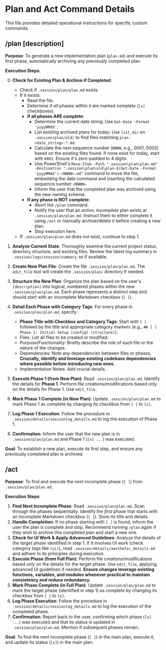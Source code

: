# Plan and Act Command Details

This file provides detailed operational instructions for specific custom commands.

## /plan [description]

**Purpose**: To generate a new implementation plan (`plan.md`) and execute its first phase, automatically archiving any previously completed plan.

**Execution Steps**:

0.  **Check for Existing Plan & Archive if Completed**: 
    *   Check if `.session/plan/plan.md` exists.
    *   If it exists:
        *   Read the file.
        *   Determine if *all* phases within it are marked complete (`[x]` checkboxes).
        *   **If all phases ARE complete**: 
            *   Determine the current date string: Use `Get-Date -Format 'yyyyMMdd'`.
            *   List existing archived plans for today: Use `list_dir` on `.session/plan/old/` to find files matching `plan-<date_string>-*.md`.
            *   Calculate the next sequence number (`NNNN`, e.g., 0001, 0002) based on the existing files found. If none exist for today, start with `0001`. Ensure it's zero-padded to 4 digits.
            *   Use PowerShell's `Move-Item -Path ".session\plan\plan.md" -Destination ".session\plan\old\plan-$(Get-Date -Format 'yyyyMMdd')-<NNNN>.md"` command to move the file, embedding the date command and inserting the calculated sequence number `<NNNN>`.
            *   Inform the user that the completed plan was archived using the new naming scheme.
        *   **If any phase is NOT complete**: 
            *   Abort the `/plan` command.
            *   Notify the user that an *active, incomplete* plan exists at `.session/plan/plan.md`. Instruct them to either complete it using `/act` or manually archive/delete it before creating a new plan.
            *   Stop execution here.
    *   If `.session/plan/plan.md` does not exist, continue to step 1.

1.  **Analyze Current State**: Thoroughly examine the current project status, directory structure, and existing files. Review the latest log summary in `.session/logs/session/summary.md` if available.
2.  **Create New Plan File**: Create the file `.session/plan/plan.md`. The `edit_file` tool will create the `.session/plan/` directory if needed.
3.  **Structure the New Plan**: Organize the plan based on the user's `[description]` into logical, numbered phases within the new `.session/plan/plan.md`. Each phase represents a distinct step and should start with an incomplete Markdown checkbox (`[ ]`).
4.  **Detail Each Phase with Category Tags**: For every phase in `.session/plan/plan.md`, specify:
    *   **Phase Title with Checkbox and Category Tags**: Start with `[ ]` followed by the title and appropriate category markers (e.g., `## [ ] Phase 1: Initial Setup (config) (structure)`).
    *   Files: List all files to be created or modified.
    *   Purpose/Functionality: Briefly describe the role of each file or the nature of the changes.
    *   Dependencies: Note any dependencies between files or phases. **Crucially, identify and leverage existing codebase dependencies where possible before introducing new ones.**
    *   Implementation Notes: Add crucial details.
5.  **Execute Phase 1 (from New Plan)**: Read `.session/plan/plan.md`. Identify the details for **Phase 1**. Perform file creations/modifications based *only* on the details for Phase 1. Use `edit_file`.
6.  **Mark Phase 1 Complete (in New Plan)**: Update `.session/plan/plan.md` to mark Phase 1 as complete by changing its checkbox from `[ ]` to `[x]`.
7.  **Log Phase 1 Execution**: Follow the procedure in `.session/details/sessionlog_details.md` to log the execution of Phase 1.
8.  **Confirmation**: Inform the user that the new plan is in `.session/plan/plan.md` and Phase 1 (`[x] ...`) was executed.

**Goal**: To establish a new plan, execute its first step, and ensure any previously completed plan is archived.

## /act

**Purpose**: To find and execute the *next* incomplete phase (`[ ]`) from `.session/plan/plan.md`.

**Execution Steps**:

1.  **Find Next Incomplete Phase**: Read `.session/plan/plan.md`. Scan through the phases sequentially. Identify the *first* phase that starts with an incomplete Markdown checkbox (`[ ]`). Store its title and details.
2.  **Handle Completion**: If no phase starting with `[ ]` is found, inform the user the plan is complete and stop. Recommend running `/plan` again if they wish to archive this completed plan and start a new one.
3.  **Check for UI Work & Apply Advanced Guidelines**: Analyze the details of the *target phase* identified in step 1. If it involves UI work (check category tags like `(ui)`), read `.session/details/aesthetic_details.md` and adhere to its principles during execution.
4.  **Execute Phase (from Full Plan)**: Perform file creations/modifications based *only* on the details for the target phase. Use `edit_file`, applying advanced UI guidelines if needed. **Ensure changes leverage existing functions, variables, and modules whenever practical to maintain consistency and reduce redundancy.**
5.  **Mark Phase Complete (in Full Plan)**: Update `.session/plan/plan.md` to mark the target phase (identified in step 1) as complete by changing its checkbox from `[ ]` to `[x]`.
6.  **Log Phase Execution**: Follow the procedure in `.session/details/sessionlog_details.md` to log the execution of the completed phase.
7.  **Confirmation**: Report back to the user, confirming which phase (`[x] ...`) was executed and that its status is updated in `.session/plan/plan.md`. Mention if subsequent phases remain.

**Goal**: To find the next incomplete phase (`[ ]`) in the main plan, execute it, and update its status (`[x]`) in the main plan. 